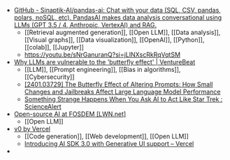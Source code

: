 - [GitHub - Sinaptik-AI/pandas-ai: Chat with your data (SQL, CSV, pandas, polars, noSQL, etc). PandasAI makes data analysis conversational using LLMs (GPT 3.5 / 4, Anthropic, VertexAI) and RAG.](https://github.com/Sinaptik-AI/pandas-ai)
	- [[Retrieval augmented generation]], [[Open LLM]], [[Data analysis]], [[Visual graphs]], [[Data visualization]], [[OpenAI]], [[Python]], [[colab]], [[Jupyter]]
	- https://youtu.be/sNrGanuranQ?si=jLINXscRkRqVqtSM
- [Why LLMs are vulnerable to the 'butterfly effect' | VentureBeat](https://venturebeat.com/ai/why-llms-are-vulnerable-to-the-butterfly-effect/)
	- [[LLM]], [[Prompt engineering]], [[Bias in algorithms]], [[Cybersecurity]]
	- [[2401.03729] The Butterfly Effect of Altering Prompts: How Small Changes and Jailbreaks Affect Large Language Model Performance](https://arxiv.org/abs/2401.03729)
	- [Something Strange Happens When You Ask AI to Act Like Star Trek : ScienceAlert](https://www.sciencealert.com/something-strange-happens-when-you-ask-ai-to-act-like-star-trek)
- [Open-source AI at FOSDEM [LWN.net]](https://lwn.net/Articles/961868/)
	- [[Open LLM]]
- [v0 by Vercel](https://v0.dev/)
	- [[Code generation]], [[Web development]], [[Open LLM]]
	- [Introducing AI SDK 3.0 with Generative UI support – Vercel](https://vercel.com/blog/ai-sdk-3-generative-ui)
-